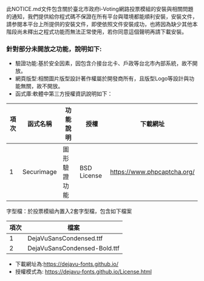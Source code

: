 此NOTICE.md文件包含關於臺北市政府i-Voting網路投票模組的安裝與相關問題的通知，我們提供給你程式碼不保證在所有平台與環境都能順利安裝，安裝文件，請参閱本平台上所提供的安裝文件，即使依照文件安裝成功，也將因為缺少其他本階段尚未釋出之程式功能而無法正常使用，若你同意這個聲明再請下載安裝。

### 針對部分未開放之功能，說明如下: ###

* 驗證功能:基於安全因素，因包含介接台北卡、戶政等台北市內部系統，故不開放。
* 網頁版型:相關圖片版型設計著作權屬於開發商所有，且版型Logo等設計與功能無關，故不開放。
* 函式庫:軟體中第三方授權資訊說明如下：


| 項次 | 函式名稱 | 功能說明 | 授權 | 下載網址 |
| ---- | ----     | ----    | ---- | ----    |
|  1   | Securimage| 圖形驗證功能| BSD License | https://www.phpcaptcha.org/ |


字型檔：於投票模組內置入2套字型檔，包含如下檔案

 | 項次  |	檔案 |
 | ----- | ----- |
 |   1   | DejaVuSansCondensed.ttf |
 |   2   | DejaVuSansCondensed-Bold.ttf|

* 下載網址為:https://dejavu-fonts.github.io/
* 授權模式為: https://dejavu-fonts.github.io/License.html
